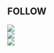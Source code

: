 <h2>FOLLOW</h2>
<a href = "https://wise-flavor-74c.notion.site/76949f0eda8540d383b7a53eb6277640"><img src="https://img.shields.io/badge/Notion-000000?style=flat-square&logo=Notion&logoColor=white"/><br>
<a href = "https://velog.io/@hwax"><img src="https://img.shields.io/badge/Velog-000000?style=flat-square&logo=Velog&logoColor=white"/><br>
<a href = "https://www.instagram.com/hwax._.423/"><img src="https://img.shields.io/badge/Instagram-000000?style=flat-square&logo=Instagram&logoColor=white"/><br>

<br/>
</div>
